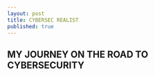 ```yaml
---
layout: post
title: CYBERSEC REALIST
published: true
---
```


## MY JOURNEY ON THE ROAD TO CYBERSECURITY
